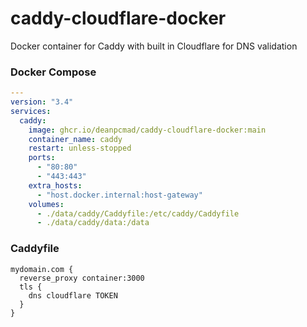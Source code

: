 # caddy-cloudflare-docker

Docker container for Caddy with built in Cloudflare for DNS validation

### Docker Compose

```yaml
---
version: "3.4"
services:
  caddy:
    image: ghcr.io/deanpcmad/caddy-cloudflare-docker:main
    container_name: caddy
    restart: unless-stopped
    ports:
      - "80:80"
      - "443:443"
    extra_hosts:
      - "host.docker.internal:host-gateway"
    volumes:
      - ./data/caddy/Caddyfile:/etc/caddy/Caddyfile
      - ./data/caddy/data:/data
```

### Caddyfile

```
mydomain.com {
  reverse_proxy container:3000
  tls {
    dns cloudflare TOKEN
  }
}

```
